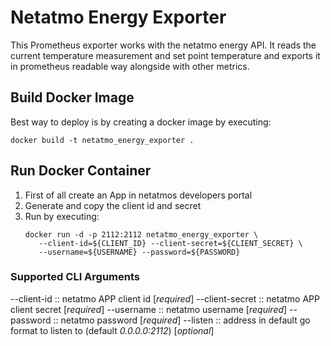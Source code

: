 # Netatmo Energy Exporter

This Prometheus exporter works with the netatmo energy API.
It reads the current temperature measurement and set point temperature
and exports it in prometheus readable way alongside with other metrics.

## Build Docker Image

Best way to deploy is by creating a docker image by executing:

```shell
docker build -t netatmo_energy_exporter .
```

## Run Docker Container

1. First of all create an App in netatmos developers portal
2. Generate and copy the client id and secret
3. Run by executing:
    ```shell script
    docker run -d -p 2112:2112 netatmo_energy_exporter \
       --client-id=${CLIENT_ID} --client-secret=${CLIENT_SECRET} \
       --username=${USERNAME} --password=${PASSWORD}
    ```

### Supported CLI Arguments

--client-id :: netatmo APP client id [*required*]
--client-secret :: netatmo APP client secret [*required*]
--username :: netatmo username [*required*]
--password :: netatmo password [*required*]
--listen :: address in default go format to listen to (default _0.0.0.0:2112_) [*optional*] 

